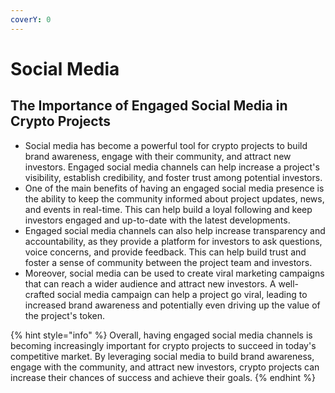 ```yaml
---
coverY: 0
---
```


# Social Media

## The Importance of Engaged Social Media in Crypto Projects

* Social media has become a powerful tool for crypto projects to build brand awareness, engage with their community, and attract new investors. Engaged social media channels can help increase a project's visibility, establish credibility, and foster trust among potential investors.
* One of the main benefits of having an engaged social media presence is the ability to keep the community informed about project updates, news, and events in real-time. This can help build a loyal following and keep investors engaged and up-to-date with the latest developments.
* Engaged social media channels can also help increase transparency and accountability, as they provide a platform for investors to ask questions, voice concerns, and provide feedback. This can help build trust and foster a sense of community between the project team and investors.
* Moreover, social media can be used to create viral marketing campaigns that can reach a wider audience and attract new investors. A well-crafted social media campaign can help a project go viral, leading to increased brand awareness and potentially even driving up the value of the project's token.

{% hint style="info" %}
Overall, having engaged social media channels is becoming increasingly important for crypto projects to succeed in today's competitive market. By leveraging social media to build brand awareness, engage with the community, and attract new investors, crypto projects can increase their chances of success and achieve their goals.
{% endhint %}
